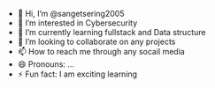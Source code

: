 - 👋 Hi, I’m @sangetsering2005
- 👀 I’m interested in Cybersecurity
- 🌱 I’m currently learning fullstack and Data structure
- 💞️ I’m looking to collaborate on any projects
- 📫 How to reach me through any socail media
- 😄 Pronouns: ...
- ⚡ Fun fact: I am exciting learning

<!---
sangetsering2005/sangetsering2005 is a ✨ special ✨ repository because its `README.md` (this file) appears on your GitHub profile.
You can click the Preview link to take a look at your changes.
--->
